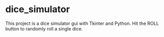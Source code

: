 # dice_simulator
This project is a dice simulator gui with Tkinter and Python. Hit the ROLL button to randomly roll a single dice.
